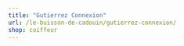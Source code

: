 ```yaml
---
title: "Gutierrez Connexion"
url: /le-buisson-de-cadouin/gutierrez-connexion/
shop: coiffeur
---
```

